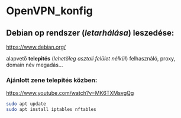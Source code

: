 # OpenVPN_konfig

## Debian op rendszer (*letarhálása*) leszedése:

https://www.debian.org/

alapvető __telepités__ (*lehetöleg asztali felület nélkül*) felhasználó, proxy, domain név megadás...
### Ajánlott zene telepités közben:

https://www.youtube.com/watch?v=MK6TXMsvgQg


```bash
sudo apt update
sudo apt install iptables nftables
```

